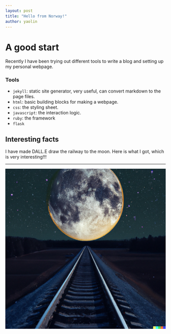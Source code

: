 ```yaml
---
layout: post
title: "Hello from Norway!"
author: yaolin
---
```


# A good start

Recently I have been trying out different tools to write a blog and setting up my personal webpage. 

### Tools 
- `jekyll`: static site generator, very useful, can convert markdown to the page files. 
- `html`: basic building blocks for making a webpage. 
- `css`: the styling sheet. 
- `javascript`: the interaction logic. 
- `ruby`: the framework
- `flask`

## Interesting facts
I have made DALL.E draw the railway to the moon. Here is what I got, which is very interesting!!!

---

![image](/assets/images/train_to_the_moon.png)